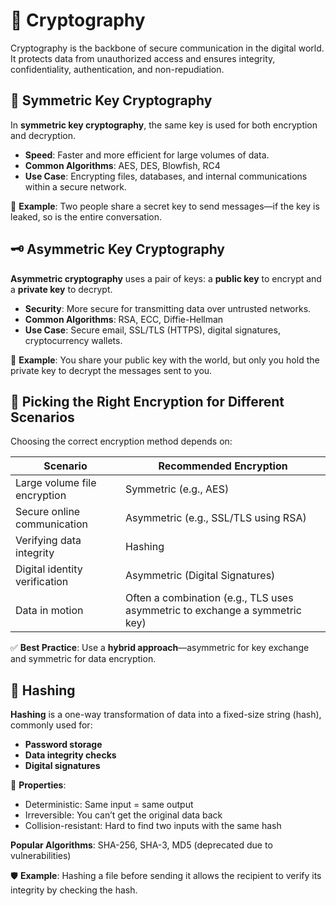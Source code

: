# 🔐 Cryptography

Cryptography is the backbone of secure communication in the digital world. It protects data from unauthorized access and ensures integrity, confidentiality, authentication, and non-repudiation.

## 🔑 Symmetric Key Cryptography

In **symmetric key cryptography**, the same key is used for both encryption and decryption.

- **Speed**: Faster and more efficient for large volumes of data.
- **Common Algorithms**: AES, DES, Blowfish, RC4
- **Use Case**: Encrypting files, databases, and internal communications within a secure network.

🧠 **Example**: Two people share a secret key to send messages—if the key is leaked, so is the entire conversation.

## 🗝️ Asymmetric Key Cryptography

**Asymmetric cryptography** uses a pair of keys: a **public key** to encrypt and a **private key** to decrypt.

- **Security**: More secure for transmitting data over untrusted networks.
- **Common Algorithms**: RSA, ECC, Diffie-Hellman
- **Use Case**: Secure email, SSL/TLS (HTTPS), digital signatures, cryptocurrency wallets.

🔁 **Example**: You share your public key with the world, but only you hold the private key to decrypt the messages sent to you.

## 🧩 Picking the Right Encryption for Different Scenarios

Choosing the correct encryption method depends on:

| Scenario | Recommended Encryption |
|----------|------------------------|
| Large volume file encryption | Symmetric (e.g., AES) |
| Secure online communication | Asymmetric (e.g., SSL/TLS using RSA) |
| Verifying data integrity | Hashing |
| Digital identity verification | Asymmetric (Digital Signatures) |
| Data in motion | Often a combination (e.g., TLS uses asymmetric to exchange a symmetric key) |

✅ **Best Practice**: Use a **hybrid approach**—asymmetric for key exchange and symmetric for data encryption.


## 🧮 Hashing

**Hashing** is a one-way transformation of data into a fixed-size string (hash), commonly used for:

- **Password storage**
- **Data integrity checks**
- **Digital signatures**

🔐 **Properties**:
- Deterministic: Same input = same output
- Irreversible: You can’t get the original data back
- Collision-resistant: Hard to find two inputs with the same hash

**Popular Algorithms**: SHA-256, SHA-3, MD5 (deprecated due to vulnerabilities)

🛡️ **Example**: Hashing a file before sending it allows the recipient to verify its integrity by checking the hash.